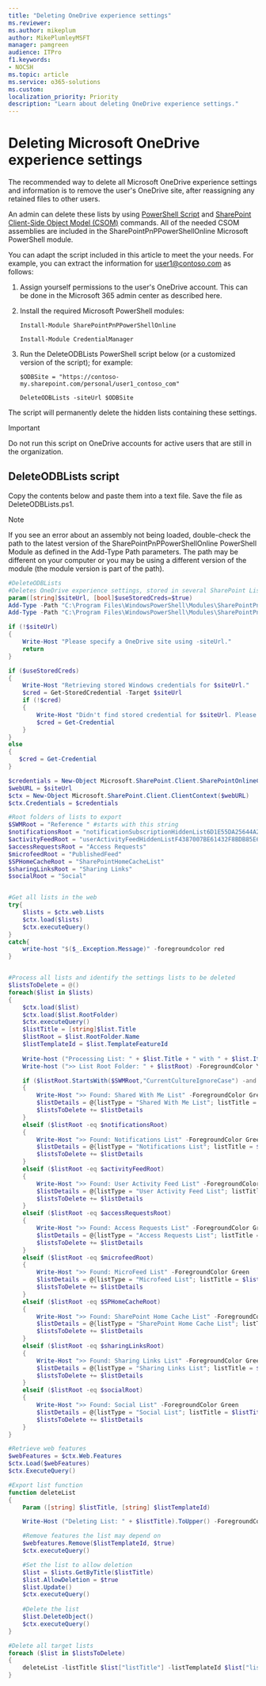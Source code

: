 ```yaml
---
title: "Deleting OneDrive experience settings"
ms.reviewer: 
ms.author: mikeplum
author: MikePlumleyMSFT
manager: pamgreen
audience: ITPro
f1.keywords:
- NOCSH
ms.topic: article
ms.service: o365-solutions
ms.custom: 
localization_priority: Priority
description: "Learn about deleting OneDrive experience settings."
---
```


# Deleting Microsoft OneDrive experience settings

The recommended way to delete all Microsoft OneDrive experience settings and information is to remove the user's OneDrive site, after reassigning any retained files to other users.

An admin can delete these lists by using [PowerShell Script](/powershell/scripting/powershell-scripting?view=powershell-6) and [SharePoint Client-Side Object Model (CSOM)](/sharepoint/dev/sp-add-ins/complete-basic-operations-using-sharepoint-client-library-code) commands. All of the needed CSOM assemblies are included in the SharePointPnPPowerShellOnline Microsoft PowerShell module.

You can adapt the script included in this article to meet the your needs. For example, you can extract the information for user1@contoso.com as follows:

1.	Assign yourself permissions to the user's OneDrive account. This can be done in the Microsoft 365 admin center as described here.

2.  Install the required Microsoft PowerShell modules:

    `Install-Module SharePointPnPPowerShellOnline`

    `Install-Module CredentialManager`

3.	Run the DeleteODBLists PowerShell script below (or a customized version of the script); for example:

    `$ODBSite = "https://contoso-my.sharepoint.com/personal/user1_contoso_com"`

    `DeleteODBLists -siteUrl $ODBSite`

The script will permanently delete the hidden lists containing these settings. 
  
> [!IMPORTANT]
> Do not run this script on OneDrive accounts for active users that are still in the organization. 

## DeleteODBLists script
Copy the contents below and paste them into a text file. Save the file as DeleteODBLists.ps1.

> [!NOTE]
> If you see an error about an assembly not being loaded, double-check the path to the latest version of the SharePointPnPPowerShellOnline PowerShell Module as defined in the Add-Type Path parameters. The path may be different on your computer or you may be using a different version of the module (the module version is part of the path).

```powershell
#DeleteODBLists
#Deletes OneDrive experience settings, stored in several SharePoint Lists
param([string]$siteUrl, [bool]$useStoredCreds=$true)
Add-Type -Path "C:\Program Files\WindowsPowerShell\Modules\SharePointPnPPowerShellOnline\2.26.1805.0\Microsoft.SharePoint.Client.dll"
Add-Type -Path "C:\Program Files\WindowsPowerShell\Modules\SharePointPnPPowerShellOnline\2.26.1805.0\Microsoft.SharePoint.Client.Runtime.dll"

if (!$siteUrl)
{
    Write-Host "Please specify a OneDrive site using -siteUrl."
    return
}

if ($useStoredCreds)
{
    Write-Host "Retrieving stored Windows credentials for $siteUrl."
    $cred = Get-StoredCredential -Target $siteUrl
    if (!$cred)
    {
        Write-Host "Didn't find stored credential for $siteUrl. Please provide credentials to connect."
        $cred = Get-Credential
    }
}
else
{
   $cred = Get-Credential
}

$credentials = New-Object Microsoft.SharePoint.Client.SharePointOnlineCredentials($cred.UserName,$cred.Password)
$webURL = $siteUrl
$ctx = New-Object Microsoft.SharePoint.Client.ClientContext($webURL)
$ctx.Credentials = $credentials

#Root folders of lists to export
$SWMRoot = "Reference " #starts with this string
$notificationsRoot = "notificationSubscriptionHiddenList6D1E55DA25644A22"
$activityFeedRoot = "userActivityFeedHiddenListF4387007BE61432F8BDB85E6"
$accessRequestsRoot = "Access Requests"
$microfeedRoot = "PublishedFeed"
$SPHomeCacheRoot = "SharePointHomeCacheList"
$sharingLinksRoot = "Sharing Links"
$socialRoot = "Social"


#Get all lists in the web
try{
    $lists = $ctx.web.Lists
    $ctx.load($lists)
    $ctx.executeQuery()
}
catch{
	write-host "$($_.Exception.Message)" -foregroundcolor red
}


#Process all lists and identify the settings lists to be deleted
$listsToDelete = @()
foreach($list in $lists)
{
    $ctx.load($list)
    $ctx.load($list.RootFolder)
    $ctx.executeQuery()
    $listTitle = [string]$list.Title
    $listRoot = $list.RootFolder.Name
    $listTemplateId = $list.TemplateFeatureId
    
    Write-host ("Processing List: " + $list.Title + " with " + $list.ItemCount + " items").ToUpper() -ForegroundColor Yellow
    Write-host (">> List Root Folder: " + $listRoot) -ForegroundColor Yellow

    if ($listRoot.StartsWith($SWMRoot,"CurrentCultureIgnoreCase") -and $list.ItemCount -ge 1)
    {
        Write-Host ">> Found: Shared With Me List" -ForegroundColor Green
        $listDetails = @{listType = "Shared With Me List"; listTitle = $listTitle; listRoot = $listRoot; listTemplateId = $listTemplateId}
        $listsToDelete += $listDetails
    }
    elseif ($listRoot -eq $notificationsRoot)
    {
        Write-Host ">> Found: Notifications List" -ForegroundColor Green
        $listDetails = @{listType = "Notifications List"; listTitle = $listTitle; listRoot = $listRoot; listTemplateId = $listTemplateId}
        $listsToDelete += $listDetails
    }
    elseif ($listRoot -eq $activityFeedRoot)
    {
        Write-Host ">> Found: User Activity Feed List" -ForegroundColor Green
        $listDetails = @{listType = "User Activity Feed List"; listTitle = $listTitle; listRoot = $listRoot; listTemplateId = $listTemplateId}
        $listsToDelete += $listDetails
    }
    elseif ($listRoot -eq $accessRequestsRoot)
    {
        Write-Host ">> Found: Access Requests List" -ForegroundColor Green
        $listDetails = @{listType = "Access Requests List"; listTitle = $listTitle; listRoot = $listRoot; listTemplateId = $listTemplateId}
        $listsToDelete += $listDetails
    }
    elseif ($listRoot -eq $microfeedRoot)
    {
        Write-Host ">> Found: MicroFeed List" -ForegroundColor Green
        $listDetails = @{listType = "Microfeed List"; listTitle = $listTitle; listRoot = $listRoot; listTemplateId = $listTemplateId}
        $listsToDelete += $listDetails
    }
    elseif ($listRoot -eq $SPHomeCacheRoot)
    {
        Write-Host ">> Found: SharePoint Home Cache List" -ForegroundColor Green
        $listDetails = @{listType = "SharePoint Home Cache List"; listTitle = $listTitle; listRoot = $listRoot; listTemplateId = $listTemplateId}
        $listsToDelete += $listDetails
    }
    elseif ($listRoot -eq $sharingLinksRoot)
    {
        Write-Host ">> Found: Sharing Links List" -ForegroundColor Green
        $listDetails = @{listType = "Sharing Links List"; listTitle = $listTitle; listRoot = $listRoot; listTemplateId = $listTemplateId}
        $listsToDelete += $listDetails
    }
    elseif ($listRoot -eq $socialRoot)
    {
        Write-Host ">> Found: Social List" -ForegroundColor Green
        $listDetails = @{listType = "Social List"; listTitle = $listTitle; listRoot = $listRoot; listTemplateId = $listTemplateId}
        $listsToDelete += $listDetails
    }
}

#Retrieve web features
$webFeatures = $ctx.Web.Features 
$ctx.Load($webFeatures)
$ctx.ExecuteQuery()

#Export list function
function deleteList
{
    Param ([string] $listTitle, [string] $listTemplateId)

    Write-Host ("Deleting List: " + $listTitle).ToUpper() -ForegroundColor Red

    #Remove features the list may depend on
    $webfeatures.Remove($listTemplateId, $true)
    $ctx.executeQuery()

    #Set the list to allow deletion
	$list = $lists.GetByTitle($listTitle)
    $list.AllowDeletion = $true
    $list.Update()
    $ctx.executeQuery()
    
    #Delete the list    
    $list.DeleteObject()
    $ctx.executeQuery()
}

#Delete all target lists
foreach ($list in $listsToDelete)
{
    deleteList -listTitle $list["listTitle"] -listTemplateId $list["listTemplateId"]
}
```
